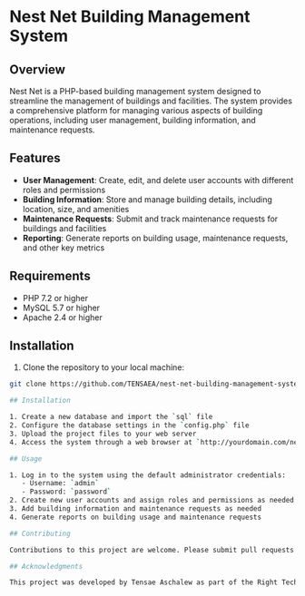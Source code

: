 # Nest Net Building Management System

## Overview

Nest Net is a PHP-based building management system designed to streamline the management of buildings and facilities. The system provides a comprehensive platform for managing various aspects of building operations, including user management, building information, and maintenance requests.

## Features

- **User Management**: Create, edit, and delete user accounts with different roles and permissions
- **Building Information**: Store and manage building details, including location, size, and amenities
- **Maintenance Requests**: Submit and track maintenance requests for buildings and facilities
- **Reporting**: Generate reports on building usage, maintenance requests, and other key metrics

## Requirements

- PHP 7.2 or higher
- MySQL 5.7 or higher
- Apache 2.4 or higher

## Installation

1. Clone the repository to your local machine:
```bash
git clone https://github.com/TENSAEA/nest-net-building-management-system.git

## Installation

1. Create a new database and import the `sql` file
2. Configure the database settings in the `config.php` file
3. Upload the project files to your web server
4. Access the system through a web browser at `http://yourdomain.com/nest-net-bms`

## Usage

1. Log in to the system using the default administrator credentials:
   - Username: `admin`
   - Password: `password`
2. Create new user accounts and assign roles and permissions as needed
3. Add building information and maintenance requests as needed
4. Generate reports on building usage and maintenance requests

## Contributing

Contributions to this project are welcome. Please submit pull requests to the `master` branch.

## Acknowledgments

This project was developed by Tensae Aschalew as part of the Right Tech team.

